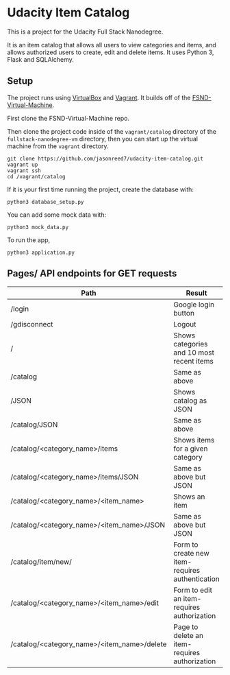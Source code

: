 # Udacity Item Catalog
This is a project for the Udacity Full Stack Nanodegree.

It is an item catalog that allows all users to view categories 
and items, and allows authorized users to create, edit and delete
items. It uses Python 3, Flask and SQLAlchemy.

## Setup
The project runs using [VirtualBox](https://www.virtualbox.org/) 
and [Vagrant](https://www.vagrantup.com/). It builds 
off of the [FSND-Virtual-Machine](https://github.com/udacity/fullstack-nanodegree-vm).

First clone the FSND-Virtual-Machine repo.

Then clone the project code inside of the `vagrant/catalog` 
directory of the `fullstack-nanodegree-vm` directory, then you
can start up the virtual machine from the `vagrant` directory.
```
git clone https://github.com/jasonreed7/udacity-item-catalog.git
vagrant up
vagrant ssh
cd /vagrant/catalog
``` 
If it is your first time running the project, create the database
with:
```
python3 database_setup.py
```
You can add some mock data with:
```
python3 mock_data.py
```
To run the app, 
```
python3 application.py
```

## Pages/ API endpoints for GET requests
Path | Result
---|---
/login | Google login button
/gdisconnect | Logout
/ | Shows categories and 10 most recent items
/catalog | Same as above
/JSON | Shows catalog as JSON
/catalog/JSON | Same as above
/catalog/<category_name>/items | Shows items for a given category
/catalog/<category_name>/items/JSON | Same as above but JSON
/catalog/<category_name>/<item_name> | Shows an item
/catalog/<category_name>/<item_name>/JSON | Same as above but JSON
/catalog/item/new/ | Form to create new item- requires authentication
/catalog/<category_name>/<item_name>/edit | Form to edit an item- requires authorization
/catalog/<category_name>/<item_name>/delete | Page to delete an item- requires authorization

